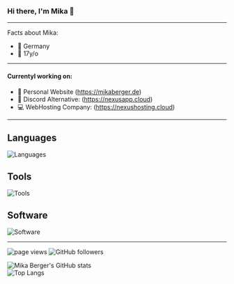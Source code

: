 ### Hi there, I'm Mika 👋

---

Facts about Mika:

- 🏡 Germany
- 🍰 17y/o

---

#### Currentyl working on:
- 💁 Personal Website (https://mikaberger.de)
- 💬 Discord Alternative: (https://nexusapp.cloud)
- 💻 WebHosting Company:  (https://nexushosting.cloud)

---

## Languages
![Languages](https://skillicons.dev/icons?i=html,css,lua)<p>

## Tools
![Tools](https://skillicons.dev/icons?i=git,vscode,azure)<p>
 
## Software
![Software](https://skillicons.dev/icons?i=premiere,aftereffects,photoshop,discord,figma)<p>

---

<p align="left">
  <a>
    <img src="https://komarev.com/ghpvc/?username=mika-berger" alt="page views" />
  </a>
  </a>
  <a>
    <img alt="GitHub followers" src="https://img.shields.io/github/followers/mika-berger?color=blue&logo=github">
  </a>
</p>


![Mika Berger's GitHub stats](https://github-readme-stats.vercel.app/api?username=mika-berger&theme=blue-green&count_private=true&include_all_commits=true&show_icons=true&hide=prs,issues)
<br>
![Top Langs](https://github-readme-stats.vercel.app/api/top-langs/?username=mika-berger&theme=blue-green&layout=compact)
